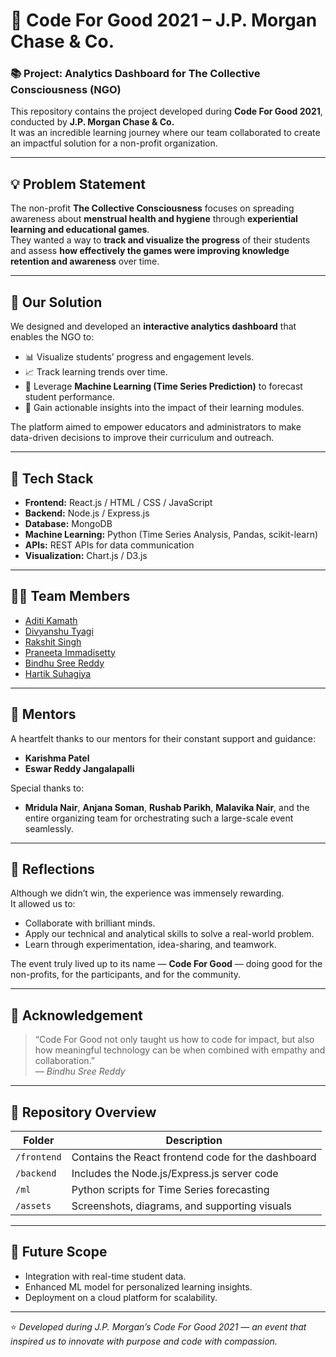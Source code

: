 # 🌟 Code For Good 2021 – J.P. Morgan Chase & Co.

### 📚 Project: Analytics Dashboard for The Collective Consciousness (NGO)

This repository contains the project developed during **Code For Good 2021**, conducted by **J.P. Morgan Chase & Co.**  
It was an incredible learning journey where our team collaborated to create an impactful solution for a non-profit organization.

---

## 💡 Problem Statement

The non-profit **The Collective Consciousness** focuses on spreading awareness about **menstrual health and hygiene** through **experiential learning and educational games**.  
They wanted a way to **track and visualize the progress** of their students and assess **how effectively the games were improving knowledge retention and awareness** over time.

---

## 🎯 Our Solution

We designed and developed an **interactive analytics dashboard** that enables the NGO to:
- 📊 Visualize students’ progress and engagement levels.
- 📈 Track learning trends over time.
- 🤖 Leverage **Machine Learning (Time Series Prediction)** to forecast student performance.
- 💬 Gain actionable insights into the impact of their learning modules.

The platform aimed to empower educators and administrators to make data-driven decisions to improve their curriculum and outreach.

---

## 🧠 Tech Stack

- **Frontend:** React.js / HTML / CSS / JavaScript  
- **Backend:** Node.js / Express.js  
- **Database:** MongoDB  
- **Machine Learning:** Python (Time Series Analysis, Pandas, scikit-learn)  
- **APIs:** REST APIs for data communication  
- **Visualization:** Chart.js / D3.js  

---

## 👩‍💻 Team Members

- [Aditi Kamath](#)  
- [Divyanshu Tyagi](#)  
- [Rakshit Singh](#)  
- [Praneeta Immadisetty](#)  
- [Bindhu Sree Reddy](#)  
- [Hartik Suhagiya](#)

---

## 🙌 Mentors

A heartfelt thanks to our mentors for their constant support and guidance:
- **Karishma Patel**  
- **Eswar Reddy Jangalapalli**

Special thanks to:
- **Mridula Nair**, **Anjana Soman**, **Rushab Parikh**, **Malavika Nair**, and the entire organizing team for orchestrating such a large-scale event seamlessly.

---

## 💬 Reflections

Although we didn’t win, the experience was immensely rewarding.  
It allowed us to:
- Collaborate with brilliant minds.  
- Apply our technical and analytical skills to solve a real-world problem.  
- Learn through experimentation, idea-sharing, and teamwork.  

The event truly lived up to its name — **Code For Good** — doing good for the non-profits, for the participants, and for the community.

---

## 🌈 Acknowledgement

> “Code For Good not only taught us how to code for impact, but also how meaningful technology can be when combined with empathy and collaboration.”  
> — *Bindhu Sree Reddy*

---

## 🏁 Repository Overview

| Folder | Description |
|--------|--------------|
| `/frontend` | Contains the React frontend code for the dashboard |
| `/backend` | Includes the Node.js/Express.js server code |
| `/ml` | Python scripts for Time Series forecasting |
| `/assets` | Screenshots, diagrams, and supporting visuals |

---

## 🚀 Future Scope

- Integration with real-time student data.
- Enhanced ML model for personalized learning insights.
- Deployment on a cloud platform for scalability.

---

⭐ *Developed during J.P. Morgan’s Code For Good 2021 — an event that inspired us to innovate with purpose and code with compassion.*
